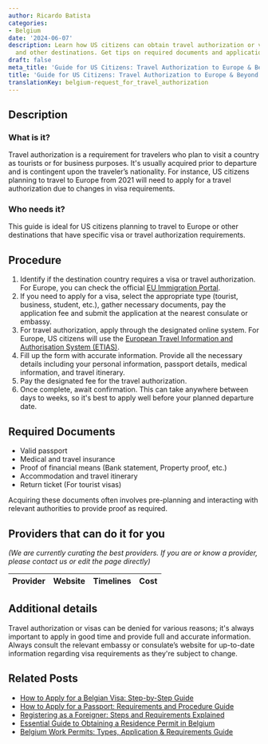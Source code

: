 ```yaml
---
author: Ricardo Batista
categories:
- Belgium
date: '2024-06-07'
description: Learn how US citizens can obtain travel authorization or visas for Europe
  and other destinations. Get tips on required documents and application procedures.
draft: false
meta_title: 'Guide for US Citizens: Travel Authorization to Europe & Beyond'
title: 'Guide for US Citizens: Travel Authorization to Europe & Beyond'
translationKey: belgium-request_for_travel_authorization
---
```


## Description
### What is it?
Travel authorization is a requirement for travelers who plan to visit a country as tourists or for business purposes. It's usually acquired prior to departure and is contingent upon the traveler’s nationality. For instance, US citizens planning to travel to Europe from 2021 will need to apply for a travel authorization due to changes in visa requirements.

### Who needs it?
This guide is ideal for US citizens planning to travel to Europe or other destinations that have specific visa or travel authorization requirements.

## Procedure
1. Identify if the destination country requires a visa or travel authorization. For Europe, you can check the official [EU Immigration Portal](https://ec.europa.eu/immigration/).
2. If you need to apply for a visa, select the appropriate type (tourist, business, student, etc.), gather necessary documents, pay the application fee and submit the application at the nearest consulate or embassy.
3. For travel authorization, apply through the designated online system. For Europe, US citizens will use the [European Travel Information and Authorisation System (ETIAS)](https://www.etiasvisa.com/etias-requirements/americans).
4. Fill up the form with accurate information. Provide all the necessary details including your personal information, passport details, medical information, and travel itinerary.
5. Pay the designated fee for the travel authorization.
6. Once complete, await confirmation. This can take anywhere between days to weeks, so it's best to apply well before your planned departure date.

## Required Documents
- Valid passport
- Medical and travel insurance
- Proof of financial means (Bank statement, Property proof, etc.)
- Accommodation and travel itinerary
- Return ticket (For tourist visas)

Acquiring these documents often involves pre-planning and interacting with relevant authorities to provide proof as required.

## Providers that can do it for you

_(We are currently curating the best providers. If you are or know a provider, please contact us or edit the page directly)_

| Provider        |     Website     |     Timelines    |       Cost      |
| --------------- | --------------- |  :-------------: | :-------------: |

## Additional details
Travel authorization or visas can be denied for various reasons; it's always important to apply in good time and provide full and accurate information. Always consult the relevant embassy or consulate’s website for up-to-date information regarding visa requirements as they're subject to change.


## Related Posts

- [How to Apply for a Belgian Visa: Step-by-Step Guide](https://tramitit.com/guides/belgium/request_for_visa/)
- [How to Apply for a Passport: Requirements and Procedure Guide](https://tramitit.com/guides/belgium/request_for_passport/)
- [Registering as a Foreigner: Steps and Requirements Explained](https://tramitit.com/guides/belgium/registration_in_the_foreigners_registers/)
- [Essential Guide to Obtaining a Residence Permit in Belgium](https://tramitit.com/guides/belgium/request_for_residence_permit/)
- [Belgium Work Permits: Types, Application & Requirements Guide](https://tramitit.com/guides/belgium/request_for_work_permit/)